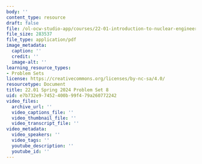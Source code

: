 ```yaml
---
body: ''
content_type: resource
draft: false
file: /ol-ocw-studio-app/courses/22-01-introduction-to-nuclear-engineering-and-ionizing-radiation-spring-2024/mit22_01_s24_pset8.pdf
file_size: 283537
file_type: application/pdf
image_metadata:
  caption: ''
  credit: ''
  image-alt: ''
learning_resource_types:
- Problem Sets
license: https://creativecommons.org/licenses/by-nc-sa/4.0/
resourcetype: Document
title: 22.01 Spring 2024 Problem Set 8
uid: e7b732e9-7452-400b-99f4-79a260772242
video_files:
  archive_url: ''
  video_captions_file: ''
  video_thumbnail_file: ''
  video_transcript_file: ''
video_metadata:
  video_speakers: ''
  video_tags: ''
  youtube_description: ''
  youtube_id: ''
---
```

